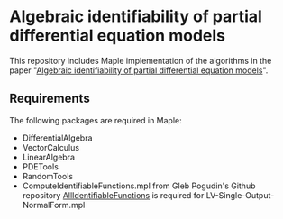 # Algebraic identifiability of partial differential equation models 

This repository includes Maple implementation of the algorithms in the paper "[Algebraic identifiability of partial differential
equation models](https://arxiv.org/abs/2402.04241)". 

## Requirements
The following packages are required in Maple:
- DifferentialAlgebra 
- VectorCalculus
- LinearAlgebra
- PDETools
- RandomTools
- ComputeIdentifiableFunctions.mpl from  Gleb Pogudin's Github repository [AllIdentifiableFunctions](https://github.com/pogudingleb/AllIdentifiableFunctions) is required for LV-Single-Output-NormalForm.mpl

